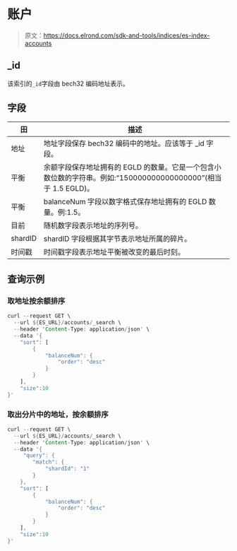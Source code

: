 # 账户

> 原文：<https://docs.elrond.com/sdk-and-tools/indices/es-index-accounts>

 ## _id

该索引的`_id`字段由 bech32 编码地址表示。

## 字段

| 田 | 描述 |
| --- | --- |
| 地址 | 地址字段保存 bech32 编码中的地址。应该等于 _id 字段。 |
| 平衡 | 余额字段保存地址拥有的 EGLD 的数量。它是一个包含小数位数的字符串。例如:“150000000000000000”(相当于 1.5 EGLD)。 |
| 平衡 | balanceNum 字段以数字格式保存地址拥有的 EGLD 数量。例:1.5。 |
| 目前 | 随机数字段表示地址的序列号。 |
| shardID | shardID 字段根据其字节表示地址所属的碎片。 |
| 时间戳 | 时间戳字段表示地址平衡被改变的最后时刻。 |

## 查询示例

### 取地址按余额排序

```rust
curl --request GET \
  --url ${ES_URL}/accounts/_search \
  --header 'Content-Type: application/json' \
  --data '{
    "sort": [
        {
            "balanceNum": {
                "order": "desc"
            }
        }
    ],
    "size":10
}' 
```

### 取出分片中的地址，按余额排序

```rust
curl --request GET \
  --url ${ES_URL}/accounts/_search \
  --header 'Content-Type: application/json' \
  --data '{
     "query": {
        "match": {
            "shardId": "1"
        }
    },
    "sort": [
        {
            "balanceNum": {
                "order": "desc"
            }
        }
    ],
    "size":10
}' 
```